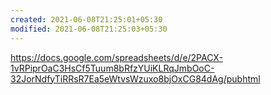 ```yaml
---
created: 2021-06-08T21:25:01+05:30
modified: 2021-06-08T21:25:03+05:30
---
```


https://docs.google.com/spreadsheets/d/e/2PACX-1vRPiprOaC3HsCf5Tuum8bRfzYUiKLRqJmbOoC-32JorNdfyTiRRsR7Ea5eWtvsWzuxo8bjOxCG84dAg/pubhtml
